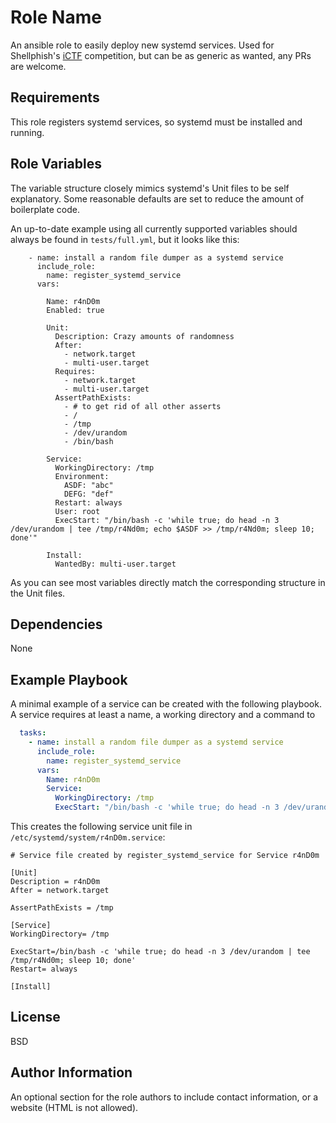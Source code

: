 Role Name
=========

An ansible role to easily deploy new systemd services. Used for Shellphish's [iCTF](https://github.com/shellphish/ictf-framework) competition, but can be as generic as wanted, any PRs are welcome.

Requirements
------------

This role registers systemd services, so systemd must be installed and running.

Role Variables
--------------

The variable structure closely mimics systemd's Unit files to be self explanatory. Some reasonable defaults are set to reduce the amount of boilerplate code.

An up-to-date example using all currently supported variables should always be found in `tests/full.yml`, but it looks like this:
```
    - name: install a random file dumper as a systemd service
      include_role:
        name: register_systemd_service
      vars:

        Name: r4nD0m
        Enabled: true

        Unit:
          Description: Crazy amounts of randomness
          After:
            - network.target
            - multi-user.target
          Requires:
            - network.target
            - multi-user.target
          AssertPathExists:
            - # to get rid of all other asserts
            - /
            - /tmp
            - /dev/urandom
            - /bin/bash

        Service:
          WorkingDirectory: /tmp
          Environment:
            ASDF: "abc"
            DEFG: "def"
          Restart: always
          User: root
          ExecStart: "/bin/bash -c 'while true; do head -n 3 /dev/urandom | tee /tmp/r4Nd0m; echo $ASDF >> /tmp/r4Nd0m; sleep 10; done'"

        Install:
          WantedBy: multi-user.target
```
As you can see most variables directly match the corresponding structure in the Unit files.


Dependencies
------------

None

Example Playbook
----------------

A minimal example of a service can be created with the following playbook. A service requires at least a name, a working directory and a command to

```yaml
  tasks:
    - name: install a random file dumper as a systemd service
      include_role:
        name: register_systemd_service
      vars:
        Name: r4nD0m
        Service:
          WorkingDirectory: /tmp
          ExecStart: "/bin/bash -c 'while true; do head -n 3 /dev/urandom | tee /tmp/r4Nd0m; sleep 10; done'"
```

This creates the following service unit file in `/etc/systemd/system/r4nD0m.service`:
```
# Service file created by register_systemd_service for Service r4nD0m

[Unit]
Description = r4nD0m
After = network.target

AssertPathExists = /tmp

[Service]
WorkingDirectory= /tmp

ExecStart=/bin/bash -c 'while true; do head -n 3 /dev/urandom | tee /tmp/r4Nd0m; sleep 10; done'
Restart= always

[Install]
```

License
-------

BSD

Author Information
------------------

An optional section for the role authors to include contact information, or a website (HTML is not allowed).
